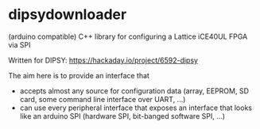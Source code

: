 # dipsydownloader
(arduino compatible) C++ library for configuring a Lattice iCE40UL FPGA via SPI

Written for DIPSY: https://hackaday.io/project/6592-dipsy

The aim here is to provide an interface that
- accepts almost any source for configuration data (array, EEPROM, SD card, some command line interface over UART, ...)
- can use every peripheral interface that exposes an interface that looks like an arduino SPI (hardware SPI, bit-banged software SPI, ...)
